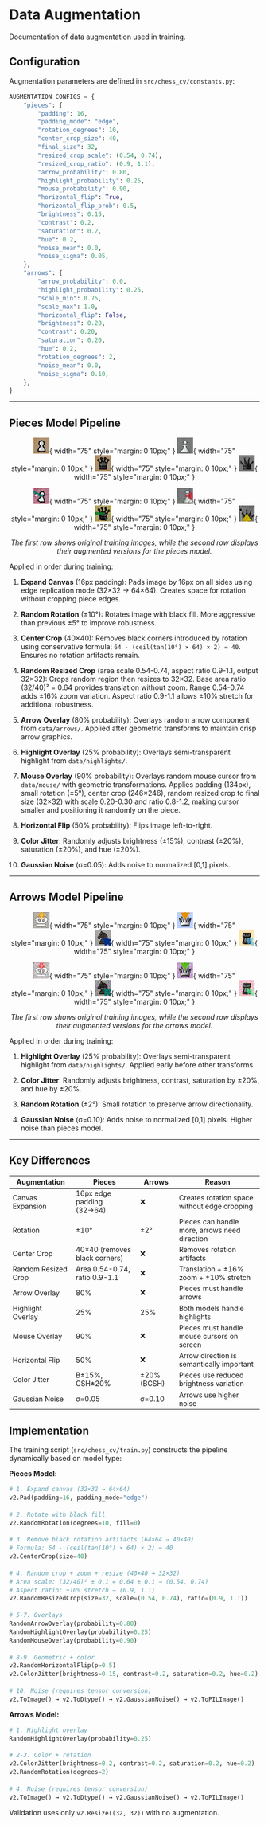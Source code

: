 # Data Augmentation

Documentation of data augmentation used in training.

## Configuration

Augmentation parameters are defined in `src/chess_cv/constants.py`:

```python
AUGMENTATION_CONFIGS = {
    "pieces": {
        "padding": 16,
        "padding_mode": "edge",
        "rotation_degrees": 10,
        "center_crop_size": 40,
        "final_size": 32,
        "resized_crop_scale": (0.54, 0.74),
        "resized_crop_ratio": (0.9, 1.1),
        "arrow_probability": 0.80,
        "highlight_probability": 0.25,
        "mouse_probability": 0.90,
        "horizontal_flip": True,
        "horizontal_flip_prob": 0.5,
        "brightness": 0.15,
        "contrast": 0.2,
        "saturation": 0.2,
        "hue": 0.2,
        "noise_mean": 0.0,
        "noise_sigma": 0.05,
    },
    "arrows": {
        "arrow_probability": 0.0,
        "highlight_probability": 0.25,
        "scale_min": 0.75,
        "scale_max": 1.0,
        "horizontal_flip": False,
        "brightness": 0.20,
        "contrast": 0.20,
        "saturation": 0.20,
        "hue": 0.2,
        "rotation_degrees": 2,
        "noise_mean": 0.0,
        "noise_sigma": 0.10,
    },
}
```

---

## Pieces Model Pipeline

<div align="center" markdown="1">

![Pieces Original 1](assets/pieces/01-original.png){ width="75" style="margin: 0 10px;" }
![Pieces Original 2](assets/pieces/02-original.png){ width="75" style="margin: 0 10px;" }
![Pieces Original 3](assets/pieces/03-original.png){ width="75" style="margin: 0 10px;" }
![Pieces Original 4](assets/pieces/04-original.png){ width="75" style="margin: 0 10px;" }

![Pieces Augmented 1](assets/pieces/01-augmented.png){ width="75" style="margin: 0 10px;" }
![Pieces Augmented 2](assets/pieces/02-augmented.png){ width="75" style="margin: 0 10px;" }
![Pieces Augmented 3](assets/pieces/03-augmented.png){ width="75" style="margin: 0 10px;" }
![Pieces Augmented 4](assets/pieces/04-augmented.png){ width="75" style="margin: 0 10px;" }

*The first row shows original training images, while the second row displays their augmented versions for the pieces model.*

</div>

Applied in order during training:

1. **Expand Canvas** (16px padding): Pads image by 16px on all sides using edge replication mode (32×32 → 64×64). Creates space for rotation without cropping piece edges.

2. **Random Rotation** (±10°): Rotates image with black fill. More aggressive than previous ±5° to improve robustness.

3. **Center Crop** (40×40): Removes black corners introduced by rotation using conservative formula: `64 - (ceil(tan(10°) × 64) × 2) = 40`. Ensures no rotation artifacts remain.

4. **Random Resized Crop** (area scale 0.54-0.74, aspect ratio 0.9-1.1, output 32×32): Crops random region then resizes to 32×32. Base area ratio (32/40)² = 0.64 provides translation without zoom. Range 0.54-0.74 adds ±16% zoom variation. Aspect ratio 0.9-1.1 allows ±10% stretch for additional robustness.

5. **Arrow Overlay** (80% probability): Overlays random arrow component from `data/arrows/`. Applied after geometric transforms to maintain crisp arrow graphics.

6. **Highlight Overlay** (25% probability): Overlays semi-transparent highlight from `data/highlights/`.

7. **Mouse Overlay** (90% probability): Overlays random mouse cursor from `data/mouse/` with geometric transformations. Applies padding (134px), small rotation (±5°), center crop (246×246), random resized crop to final size (32×32) with scale 0.20-0.30 and ratio 0.8-1.2, making cursor smaller and positioning it randomly on the piece.

8. **Horizontal Flip** (50% probability): Flips image left-to-right.

9. **Color Jitter**: Randomly adjusts brightness (±15%), contrast (±20%), saturation (±20%), and hue (±20%).

10. **Gaussian Noise** (σ=0.05): Adds noise to normalized [0,1] pixels.

---

## Arrows Model Pipeline

<div align="center" markdown="1">

![Arrows Original 1](assets/arrows/01-original.png){ width="75" style="margin: 0 10px;" }
![Arrows Original 2](assets/arrows/02-original.png){ width="75" style="margin: 0 10px;" }
![Arrows Original 3](assets/arrows/03-original.png){ width="75" style="margin: 0 10px;" }
![Arrows Original 4](assets/arrows/04-original.png){ width="75" style="margin: 0 10px;" }

![Arrows Augmented 1](assets/arrows/01-augmented.png){ width="75" style="margin: 0 10px;" }
![Arrows Augmented 2](assets/arrows/02-augmented.png){ width="75" style="margin: 0 10px;" }
![Arrows Augmented 3](assets/arrows/03-augmented.png){ width="75" style="margin: 0 10px;" }
![Arrows Augmented 4](assets/arrows/04-augmented.png){ width="75" style="margin: 0 10px;" }

*The first row shows original training images, while the second row displays their augmented versions for the arrows model.*

</div>

Applied in order during training:

1. **Highlight Overlay** (25% probability): Overlays semi-transparent highlight from `data/highlights/`. Applied early before other transforms.

2. **Color Jitter**: Randomly adjusts brightness, contrast, saturation by ±20%, and hue by ±20%.

3. **Random Rotation** (±2°): Small rotation to preserve arrow directionality.

4. **Gaussian Noise** (σ=0.10): Adds noise to normalized [0,1] pixels. Higher noise than pieces model.

---

## Key Differences

| Augmentation        | Pieces                        | Arrows      | Reason                                        |
| ------------------- | ----------------------------- | ----------- | --------------------------------------------- |
| Canvas Expansion    | 16px edge padding (32→64)     | ❌          | Creates rotation space without edge cropping  |
| Rotation            | ±10°                          | ±2°         | Pieces can handle more, arrows need direction |
| Center Crop         | 40×40 (removes black corners) | ❌          | Removes rotation artifacts                    |
| Random Resized Crop | Area 0.54-0.74, ratio 0.9-1.1 | ❌          | Translation + ±16% zoom + ±10% stretch        |
| Arrow Overlay       | 80%                           | ❌          | Pieces must handle arrows                     |
| Highlight Overlay   | 25%                           | 25%         | Both models handle highlights                 |
| Mouse Overlay       | 90%                           | ❌          | Pieces must handle mouse cursors on screen    |
| Horizontal Flip     | 50%                           | ❌          | Arrow direction is semantically important     |
| Color Jitter        | B±15%, CSH±20%                | ±20% (BCSH) | Pieces use reduced brightness variation       |
| Gaussian Noise      | σ=0.05                        | σ=0.10      | Arrows use higher noise                       |

## Implementation

The training script (`src/chess_cv/train.py`) constructs the pipeline dynamically based on model type:

**Pieces Model:**

```python
# 1. Expand canvas (32×32 → 64×64)
v2.Pad(padding=16, padding_mode="edge")

# 2. Rotate with black fill
v2.RandomRotation(degrees=10, fill=0)

# 3. Remove black rotation artifacts (64×64 → 40×40)
# Formula: 64 - (ceil(tan(10°) × 64) × 2) = 40
v2.CenterCrop(size=40)

# 4. Random crop + zoom + resize (40×40 → 32×32)
# Area scale: (32/40)² ± 0.1 = 0.64 ± 0.1 → (0.54, 0.74)
# Aspect ratio: ±10% stretch → (0.9, 1.1)
v2.RandomResizedCrop(size=32, scale=(0.54, 0.74), ratio=(0.9, 1.1))

# 5-7. Overlays
RandomArrowOverlay(probability=0.80)
RandomHighlightOverlay(probability=0.25)
RandomMouseOverlay(probability=0.90)

# 8-9. Geometric + color
v2.RandomHorizontalFlip(p=0.5)
v2.ColorJitter(brightness=0.15, contrast=0.2, saturation=0.2, hue=0.2)

# 10. Noise (requires tensor conversion)
v2.ToImage() → v2.ToDtype() → v2.GaussianNoise() → v2.ToPILImage()
```

**Arrows Model:**

```python
# 1. Highlight overlay
RandomHighlightOverlay(probability=0.25)

# 2-3. Color + rotation
v2.ColorJitter(brightness=0.2, contrast=0.2, saturation=0.2, hue=0.2)
v2.RandomRotation(degrees=2)

# 4. Noise (requires tensor conversion)
v2.ToImage() → v2.ToDtype() → v2.GaussianNoise() → v2.ToPILImage()
```

Validation uses only `v2.Resize((32, 32))` with no augmentation.
